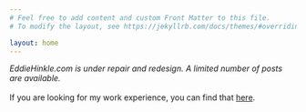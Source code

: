 ```yaml
---
# Feel free to add content and custom Front Matter to this file.
# To modify the layout, see https://jekyllrb.com/docs/themes/#overriding-theme-defaults

layout: home
---
```

<link rel="authorization_endpoint" href="https://indieauth.com/auth">
<link rel="token_endpoint" href="https://tokens.indieauth.com/token">
<link rel="microsub" href="https://aperture.p3k.io/microsub/577">
<em>EddieHinkle.com is under repair and redesign. A limited number of posts are available.</em>
<br><br>
If you are looking for my work experience, you can find that <a href="/work">here</a>.

<a href="https://twitter.com/eddiehinkle" rel="me"></a>
<a href="https://github.com/edwardhinkle" rel="me"></a>
